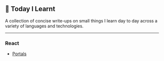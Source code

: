 ## 📝 Today I Learnt

A collection of concise write-ups on small things I learn day to day across a
variety of languages and technologies.

---

### React
- [Portals](https://reactjs.org/docs/portals.html)
